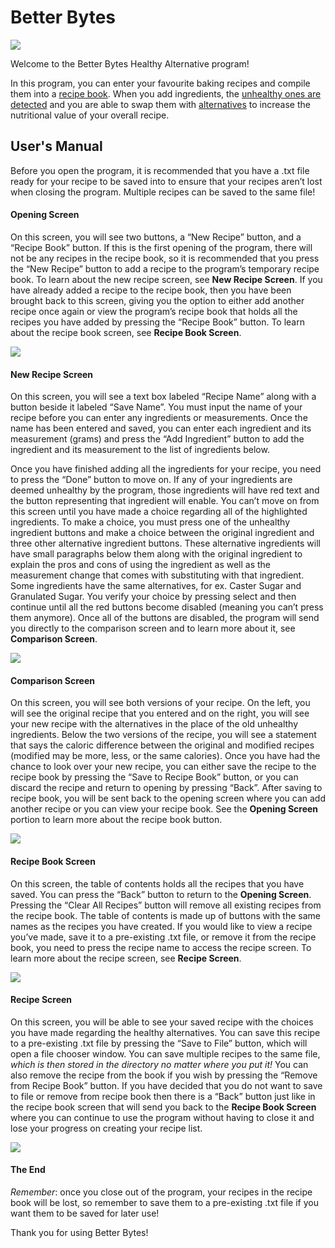 # Better Bytes 

![](https://github.com/christineNg1028/Better-Bytes/blob/master/betterBytesLogo.jpg)

Welcome to the Better Bytes Healthy Alternative program!

In this program, you can enter your favourite baking recipes and compile them into a <u>recipe book</u>. When you add ingredients, the <u>unhealthy ones are detected</u> and you are able to swap them with <u>alternatives</u> to increase the nutritional value of your overall recipe.



## User's Manual



Before you open the program, it is recommended that you have a .txt file ready for your recipe to be saved into to ensure that your recipes aren’t lost when closing the program. Multiple recipes can be saved to the same file!



#### Opening Screen

On this screen, you will see two buttons, a “New Recipe” button, and a “Recipe Book” button. If this is the first opening of the program, there will not be any recipes in the recipe book, so it is recommended that you press the “New Recipe” button to add a recipe to the program’s temporary recipe book. To learn about the new recipe screen, see **New Recipe Screen**. If you have already added a recipe to the recipe book, then you have been brought back to this screen, giving you the option to either add another recipe once again or view the program’s recipe book that holds all the recipes you have added by pressing the “Recipe Book” button. To learn about the recipe book screen, see **Recipe Book Screen**.

![](https://github.com/christineNg1028/Better-Bytes/blob/master/openingScreen.png)



#### New Recipe Screen

On this screen, you will see a text box labeled “Recipe Name” along with a button beside it labeled “Save Name”. You must input the name of your recipe before you can enter any ingredients or measurements. Once the name has been entered and saved, you can enter each ingredient and its measurement (grams) and press the “Add Ingredient” button to add the ingredient and its measurement to the list of ingredients below.

Once you have finished adding all the ingredients for your recipe, you need to press the “Done” button to move on. If any of your ingredients are deemed unhealthy by the program, those ingredients will have red text and the button representing that ingredient will enable. You can’t move on from this screen until you have made a choice regarding all of the highlighted ingredients. To make a choice, you must press one of the unhealthy ingredient buttons and make a choice between the original ingredient and three other alternative ingredient buttons. These alternative ingredients will have small paragraphs below them along with the original ingredient to explain the pros and cons of using the ingredient as well as the measurement change that comes with substituting with that ingredient. Some ingredients have the same alternatives, for ex. Caster Sugar and Granulated Sugar. You verify your choice by pressing select and then continue until all the red buttons become disabled (meaning you can’t press them anymore). Once all of the buttons are disabled, the program will send you directly to the comparison screen and to learn more about it, see **Comparison Screen**.

![](https://github.com/christineNg1028/Better-Bytes/blob/master/newRecipeScreen.png)



#### Comparison Screen

On this screen, you will see both versions of your recipe. On the left, you will see the original recipe that you entered and on the right, you will see your new recipe with the alternatives in the place of the old unhealthy ingredients. Below the two versions of the recipe, you will see a statement that says the caloric difference between the original and modified recipes (modified may be more, less, or the same calories). Once you have had the chance to look over your new recipe, you can either save the recipe to the recipe book by pressing the “Save to Recipe Book” button, or you can discard the recipe and return to opening by pressing “Back”. After saving to recipe book, you will be sent back to the opening screen where you can add another recipe or you can view your recipe book. See the **Opening Screen** portion to learn more about the recipe book button.

![](https://github.com/christineNg1028/Better-Bytes/blob/master/comparisonScreen.png)



#### Recipe Book Screen

On this screen, the table of contents holds all the recipes that you have saved. You can press the “Back” button to return to the **Opening Screen**. Pressing the “Clear All Recipes” button will remove all existing recipes from the recipe book. The table of contents is made up of buttons with the same names as the recipes you have created. If you would like to view a recipe you’ve made, save it to a pre-existing .txt file, or remove it from the recipe book, you need to press the recipe name to access the recipe screen. To learn more about the recipe screen, see **Recipe Screen**.

![](https://github.com/christineNg1028/Better-Bytes/blob/master/recipeBookScreen.png)



#### Recipe Screen

On this screen, you will be able to see your saved recipe with the choices you have made regarding the healthy alternatives. You can save this recipe to a pre-existing .txt file by pressing the “Save to File” button, which will open a file chooser window. You can save multiple recipes to the same file, *which is then stored in the directory no matter where you put it!* You can also remove the recipe from the book if you wish by pressing the “Remove from Recipe Book” button. If you have decided that you do not want to save to file or remove from recipe book then there is a “Back” button just like in the recipe book screen that will send you back to the **Recipe Book Screen** where you can continue to use the program without having to close it and lose your progress on creating your recipe list.

![](https://github.com/christineNg1028/Better-Bytes/blob/master/recipeScreen.png)



#### The End

*Remember*: once you close out of the program, your recipes in the recipe book will be lost, so remember to save them to a pre-existing .txt file if you want them to be saved for later use!

Thank you for using Better Bytes!
